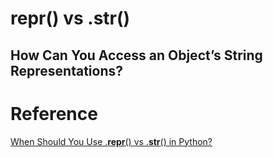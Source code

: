 # __repr__() vs .__str__() 

## How Can You Access an Object’s String Representations?

# Reference
[When Should You Use .__repr__() vs .__str__() in Python?](https://realpython.com/python-repr-vs-str/)